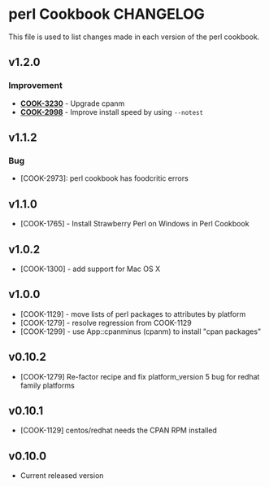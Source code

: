 perl Cookbook CHANGELOG
=======================
This file is used to list changes made in each version of the perl cookbook.


v1.2.0
------
### Improvement
- **[COOK-3230](https://tickets.opscode.com/browse/COOK-3230)** - Upgrade cpanm
- **[COOK-2998](https://tickets.opscode.com/browse/COOK-2998)** - Improve install speed by using `--notest`

v1.1.2
------
### Bug
- [COOK-2973]: perl cookbook has foodcritic errors

v1.1.0
------
- [COOK-1765] - Install Strawberry Perl on Windows in Perl Cookbook

v1.0.2
------
- [COOK-1300] - add support for Mac OS X

v1.0.0
------
- [COOK-1129] - move lists of perl packages to attributes by platform
- [COOK-1279] - resolve regression from COOK-1129
- [COOK-1299] - use App::cpanminus (cpanm) to install "cpan packages"

v0.10.2
------
- [COOK-1279] Re-factor recipe and fix platform_version 5 bug for redhat family platforms

v0.10.1
------
- [COOK-1129] centos/redhat needs the CPAN RPM installed

v0.10.0
------
- Current released version
